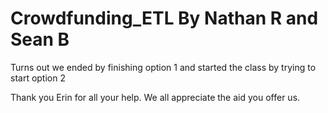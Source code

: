 # Crowdfunding_ETL By Nathan R and Sean B

Turns out we ended by finishing option 1 and started the class by trying to start option 2

Thank you Erin for all your help. We all appreciate the aid you offer us.